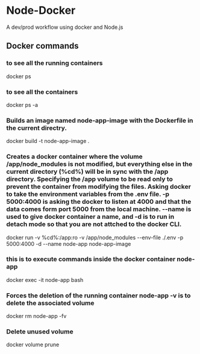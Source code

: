 # Node-Docker
A dev/prod workflow using docker and Node.js

## Docker commands

### to see all the running containers
docker ps
### to see all the containers
docker ps -a 
### Builds an image named node-app-image with the Dockerfile in the current directry.
docker build -t node-app-image . 
### Creates a docker container where the volume /app/node_modules is not modified, but everything else in the current directory (%cd%) will be in sync with the /app directory. Specifying the /app volume to be read only to prevent the container from modifying the files. Asking docker to take the environment variables from the .env file. -p 5000:4000 is asking the docker to listen at 4000 and that the data comes form port 5000 from the local machine. --name is used to give docker container a name, and -d is to run in detach mode so that you are not attched to the docker CLI.
docker run -v %cd%:/app:ro -v /app/node_modules --env-file ./.env -p 5000:4000 -d --name node-app node-app-image
### this is to execute commands inside the docker container node-app
docker exec -it node-app bash
### Forces the deletion of the running container node-app -v is to delete the associated volume
docker rm node-app -fv
### Delete unused volume
docker volume prune
